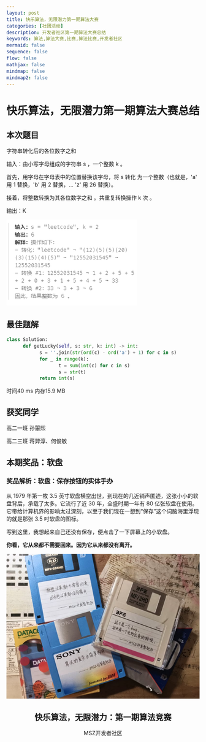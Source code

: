 ```yaml
---
layout: post
title: 快乐算法，无限潜力第一期算法大赛
categories: [社团活动]
description: 开发者社区第一期算法大赛总结
keywords: 算法,算法大赛,比赛,算法比赛,开发者社区
mermaid: false
sequence: false
flow: false
mathjax: false
mindmap: false
mindmap2: false
---
```


# 快乐算法，无限潜力第一期算法大赛总结
## 本次题目

字符串转化后的各位数字之和

输入：由小写字母组成的字符串 s ，一个整数 k 。

首先，用字母在字母表中的位置替换该字母，将 s 转化 为一个整数（也就是，'a' 用 1 替换，'b' 用 2 替换，... 'z' 用 26 替换）。

接着，将整数转换为其各位数字之和 。共重复转换操作 k 次 。

输出：K

![Alt text](/images/post/%E5%BF%AB%E4%B9%90%E7%AE%97%E6%B3%95%EF%BC%8C%E6%97%A0%E9%99%90%E6%BD%9C%E5%8A%9B%E7%AC%AC%E4%B8%80%E6%9C%9F%E7%AE%97%E6%B3%95%E5%A4%A7%E8%B5%9B/%E7%AE%97%E6%B3%95%E9%A2%98%E7%9B%AE.png)

## 最佳题解

```python
class Solution:
      def getLucky(self, s: str, k: int) -> int:
            s = ''.join(str(ord(c) - ord('a') + 1) for c in s)
            for _ in range(k):
                   t = sum(int(c) for c in s)
                   s = str(t) 
            return int(s)
```

时间40 ms 内存15.9 MB

## 获奖同学

高二一班 孙曌熙

高二三班 蒋羿淳、何俊敏

## 本期奖品：软盘

### 奖品解析：软盘：保存按钮的实体手办


从 1979 年第一枚 3.5 英寸软盘横空出世，到现在的几近销声匿迹，这张小小的软盘背后，承载了太多。它流行了近 30 年，全盛时期一年有 80 亿张软盘在使用。它带给计算机界的影响太过深刻，以至于我们现在一想到“保存”这个词脑海里浮现的就是那张 3.5 吋软盘的图标。

写到这里，我想起来自己还没有保存，便点击了一下屏幕上的小软盘。

**你看，它从来都不需要回来。因为它从来都没有离开。**

![Alt text](/images/post/%E5%BF%AB%E4%B9%90%E7%AE%97%E6%B3%95%EF%BC%8C%E6%97%A0%E9%99%90%E6%BD%9C%E5%8A%9B%E7%AC%AC%E4%B8%80%E6%9C%9F%E7%AE%97%E6%B3%95%E5%A4%A7%E8%B5%9B/%E8%BD%AF%E7%9B%98%E7%85%A7%E7%89%87.jpg)

<center><h2>快乐算法，无限潜力：第一期算法竞赛</h2></center>
<center>MSZ开发者社区</center>